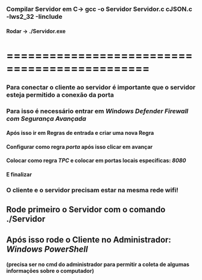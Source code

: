 ### Compilar Servidor em C-> gcc -o Servidor Servidor.c cJSON.c -lws2_32 -Iinclude

#### Rodar -> ./Servidor.exe

# ==============================================

### Para conectar o cliente ao servidor é importante que o servidor esteja permitido a conexão da porta

### Para isso é necessário entrar em *Windows Defender Firewall com Segurança Avançada*
#### Após isso ir em <b> Regras de entrada </b> e criar uma nova Regra 
#### Configurar como regra *porta* após isso clicar em avançar
#### Colocar como regra *TPC* e colocar em portas locais especificas: *8080*
#### E finalizar


### O cliente e o servidor precisam estar na mesma rede wifi!


## Rode primeiro o Servidor com o comando ./Servidor


## Após isso rode o Cliente no Administrador: *Windows PowerShell*
#### (precisa ser no cmd do administrador para permitir a coleta de algumas informações sobre o computador)


